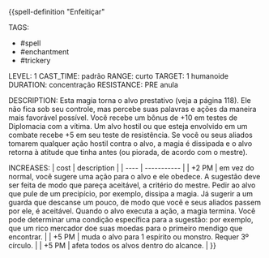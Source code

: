 {{spell-definition "Enfeitiçar"

TAGS:
- #spell
- #enchantment
- #trickery

LEVEL: 1
CAST_TIME: padrão
RANGE: curto
TARGET: 1 humanoide
DURATION: concentração
RESISTANCE: PRE anula

DESCRIPTION:
Esta magia torna o alvo prestativo (veja a página 118). Ele não fica sob seu controle, mas percebe suas palavras e ações da maneira mais favorável possível. Você recebe um bônus de +10 em testes de Diplomacia com a vítima. Um alvo hostil ou que esteja envolvido em um combate recebe +5 em seu teste de resistência. Se você ou seus aliados tomarem qualquer ação hostil contra o alvo, a magia é dissipada e o alvo retorna à atitude que tinha antes (ou piorada, de acordo com o mestre).

INCREASES:
| cost | description |
| ---- | ----------- |
| +2 PM | em vez do normal, você sugere uma ação para o alvo e ele obedece. A sugestão deve ser feita de modo que pareça aceitável, a critério do mestre. Pedir ao alvo que pule de um precipício, por exemplo, dissipa a magia. Já sugerir a um guarda que descanse um pouco, de modo que você e seus aliados passem por ele, é aceitável. Quando o alvo executa a ação, a magia termina. Você pode determinar uma condição específica para a sugestão: por exemplo, que um rico mercador doe suas moedas para o primeiro mendigo que encontrar. |
| +5 PM | muda o alvo para 1 espírito ou monstro. Requer 3º círculo. |
| +5 PM | afeta todos os alvos dentro do alcance. |
}}
